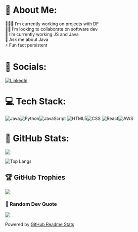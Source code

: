 

# 💫 About Me:
🧑🏻‍💻 I’m currently working on projects with DF<br> 🙌🏻 I’m looking to collaborate on software dev <br>🌱 I’m currently working JS and Java <br>💬 Ask me about Java<br>⚡ Fun fact persistent 

# 👔 Socials:
[![LinkedIn](https://img.shields.io/badge/LinkedIn-%230077B5.svg?logo=linkedin&logoColor=white)](https://www.linkedin.com/in/ziting-zhao-15857b178/) 

# 💻 Tech Stack:
![Java](https://img.shields.io/badge/java-%23ED8B00.svg?style=for-the-badge&logo=Java&logoColor=white)![Python](https://img.shields.io/badge/Python-%23007ACC.svg?style=for-the-badge&logo=Python&logoColor=white)![JavaScript](https://img.shields.io/badge/javascript-%23323330.svg?style=for-the-badge&logo=javascript&logoColor=%23F7DF1E)   ![HTML5](https://img.shields.io/badge/HTML-%23007ACC.svg?style=for-the-badge&logo=HTML&logoColor=white)![CSS](https://img.shields.io/badge/CSS-%23007ACC.svg?style=for-the-badge&logo=Cascading_Style_Sheets&logoColor=white) ![React](https://img.shields.io/badge/React-%23323330.svg?style=for-the-badge&logo=React&logoColor=%23F7DF1E)![AWS](https://img.shields.io/badge/AWS-%23FF9900.svg?style=for-the-badge&logo=amazon-aws&logoColor=white)
# 🔋 GitHub Stats:

<picture>
  <source
    srcset="https://github-readme-stats.vercel.app/api?username=ace18zz&show_icons=true&theme=dark&rank_icon=github"
    media="(prefers-color-scheme: dark)"
  />
  <source
    srcset="https://github-readme-stats.vercel.app/api?username=ace18zz&show_icons=true&rank_icon=github"
    media="(prefers-color-scheme: light), (prefers-color-scheme: no-preference)"
  />
  <img src="https://github-readme-stats.vercel.app/api?username=ace18zz&show_icons=true&rank_icon=github" />
</picture>


<!--[![Grow Up Card](https://github-readme-stats-git-masterrstaa-rickstaa.vercel.app/api/pin/?username=ace18zz&repo=GrowUp-ios-app)](https://github.com/ace18zz/GrowUp-ios-app)-->
![Top Langs](https://github-readme-stats.vercel.app/api/top-langs/?username=ace18zz&hide_progress=true&theme=dark)

## 🏆 GitHub Trophies
![](https://github-profile-trophy.vercel.app/?username=ace18zz&theme=gruvbox&rank=SSS,SS,S,AAA,AA,A,B,C)

### 🔅 Random Dev Quote
![](https://quotes-github-readme.vercel.app/api?type=horizontal&theme=gruvbox)


Powered by [GitHub Readme Stats](https://github.com/anuraghazra/github-readme-stats)
